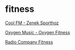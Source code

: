# fitness

[Cool FM - Zenek Sporthoz](https://mediagw.e-tiger.net/stream/zc20)

[Oxygen Music -  Oxygen Fitness](https://oxygenmusic.hu:8443/oxygenfitness_128)

[Radio Company Fitness](https://ice03.fluidstream.net/companyfitness.mp3)

